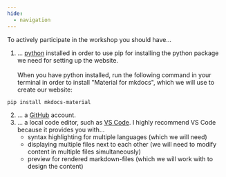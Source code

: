 ```yaml
---
hide:
  - navigation
---
```


To actively participate in the workshop you should have...

1. ... [python] installed in order to use pip for installing the python package we need for setting up the website.<br><br>
When you have python installed, run the following command in your terminal in order to install "Material for mkdocs", which we will use to create our website:
```
pip install mkdocs-material
```
2. ... a [GitHub] account.
3. ... a local code editor, such as [VS Code]. I highly recommend VS Code because it provides you with... 
    - syntax highlighting for multiple languages (which we will need)
    - displaying multiple files next to each other (we will need to modify content in multiple files simultaneously)
    - preview for rendered markdown-files (which we will work with to design the content)




[python]: https://www.python.org/
[GitHub]: https://github.com/
[VS Code]: https://code.visualstudio.com/